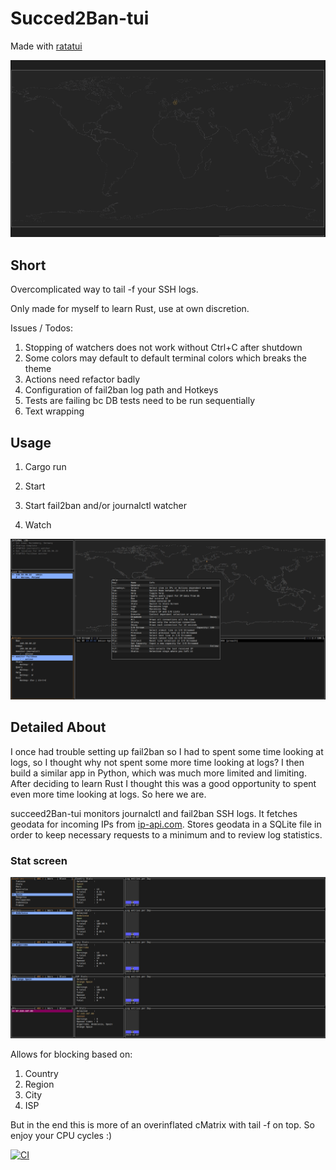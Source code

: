 # Succed2Ban-tui

Made with [ratatui](https://github.com/ratatui-org/ratatui/) 

![VHS](demo.gif)

## Short

Overcomplicated way to tail -f your SSH logs.

Only made for myself to learn Rust, use at own discretion.

Issues / Todos:

1. Stopping of watchers does not work without Ctrl+C after shutdown
2. Some colors may default to default terminal colors which breaks the theme
3. Actions need refactor badly
4. Configuration of fail2ban log path and Hotkeys
5. Tests are failing bc DB tests need to be run sequentially
6. Text wrapping

## Usage

1. Cargo run

2. Start

3. Start fail2ban and/or journalctl watcher

4. Watch


![Main](Main_help.PNG)

## Detailed About

I once had trouble setting up fail2ban so I had to spent some time looking at logs, so I thought why not spent some more time looking at logs?
I then build a similar app in Python, which was much more limited and limiting. 
After deciding to learn Rust I thought this was a good opportunity to spent even more time looking at logs. So here we are.

succeed2Ban-tui monitors journalctl and fail2ban SSH logs. 
It fetches geodata for incoming IPs from [ip-api.com](https://ip-api.com/). 
Stores geodata in a SQLite file in order to keep necessary requests to a minimum and to review log statistics.

### Stat screen

![Stats](Stats.PNG)

Allows for blocking based on:

1. Country
2. Region
3. City
4. ISP

But in the end this is more of an overinflated cMatrix with tail -f on top. So enjoy your CPU cycles :)

[![CI](https://github.com//ratui/workflows/CI/badge.svg)](https://github.com//ratui/actions)